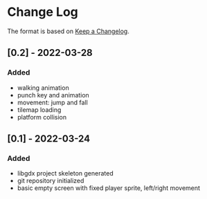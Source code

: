 
# Change Log
The format is based on [Keep a Changelog](http://keepachangelog.com/).

## [0.2] - 2022-03-28

### Added
- walking animation
- punch key and animation
- movement: jump and fall
- tilemap loading
- platform collision

## [0.1] - 2022-03-24

### Added
- libgdx project skeleton generated
- git repository initialized
- basic empty screen with fixed player sprite, left/right movement
